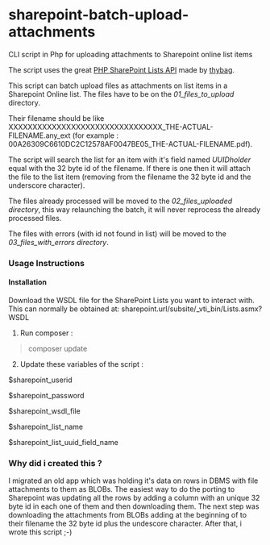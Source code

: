 # sharepoint-batch-upload-attachments

CLI script in Php for uploading attachments to Sharepoint online list items

The script uses the great [PHP SharePoint Lists API](https://github.com/thybag/PHP-SharePoint-Lists-API) made by [thybag](https://github.com/thybag). 

This script can batch upload files as attachments on list items in a Sharepoint Online list. The files have to be on the *01_files_to_upload* directory. 

Their filename should be like XXXXXXXXXXXXXXXXXXXXXXXXXXXXXXXX_THE-ACTUAL-FILENAME.any_ext (for example : 00A26309C6610DC2C12578AF0047BE05_THE-ACTUAL-FILENAME.pdf).

The script will search the list for an item with it's field named *UUIDholder* equal with the 32 byte id of the filename. If there is one then it will attach the file to the list item (removing from the filename the 32 byte id and the underscore character).

The files already processed will be moved to the *02_files_uploaded directory*, this way relaunching  the batch, it will never reprocess the already processed files.

The files with errors (with id not found in list) will be moved to the *03_files_with_errors directory*.

### Usage Instructions

#### Installation
Download the WSDL file for the SharePoint Lists you want to interact with. This can normally be obtained at: sharepoint.url/subsite/_vti_bin/Lists.asmx?WSDL 

 1. Run composer :
 > composer update

 2. Update these variables of the script :

$sharepoint_userid

$sharepoint_password

$sharepoint_wsdl_file

$sharepoint_list_name

$sharepoint_list_uuid_field_name


### Why did i created this ?
I migrated an old app which was holding it's data on rows in DBMS with file attachments to them as BLOBs. 
The easiest way to do the porting to Sharepoint was updating all the rows by adding a column with an unique 32 byte id in each one of them and then downloading them. 
The next step was downloading the attachments from BLOBs adding at the beginning of to their filename the 32 byte id plus the undescore character.
After that, i wrote this script ;-)
